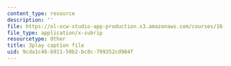 ```yaml
---
content_type: resource
description: ''
file: https://ol-ocw-studio-app-production.s3.amazonaws.com/courses/16-885j-aircraft-systems-engineering-fall-2005/9cda1c46b91150b2bc8c709352cd984f_2QRfkG7jOfY.vtt
file_type: application/x-subrip
resourcetype: Other
title: 3play caption file
uid: 9cda1c46-b911-50b2-bc8c-709352cd984f
---
```

